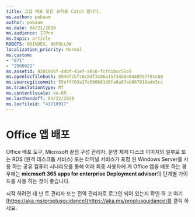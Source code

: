 ```yaml
---
title: 고급 배포 모든 규칙을 Catch 합니다.
ms.author: pebaum
author: pebaum
ms.date: 04/21/2020
ms.audience: ITPro
ms.topic: article
ROBOTS: NOINDEX, NOFOLLOW
localization_priority: Normal
ms.custom:
- "871"
- "2000022"
ms.assetid: 82019d6f-44bf-41ef-a950-fcfd1bcc55c0
ms.openlocfilehash: 89497cbfc6c8df3c86a15734b8e044859770cc08
ms.sourcegitcommit: 55eff703a17e500681d8fa6a87eb067019ade3cc
ms.translationtype: MT
ms.contentlocale: ko-KR
ms.lasthandoff: 04/22/2020
ms.locfileid: "43710917"
---
```

# <a name="deploy-office-apps"></a>Office 앱 배포

Office 배포 도구, Microsoft 끝점 구성 관리자, 운영 체제 디스크 이미지의 일부로 또는 RDS (원격 데스크톱 서비스) 또는 터미널 서비스가 포함 된 Windows Server를 사용 하는 공유 컴퓨터 시나리오를 통해 여러 최종 사용자에 게 Office 앱을 배포 하는 경우에는 **microsoft 365 apps for enterprise Deployment advisor**의 단계별 가이드를 사용 하는 것이 좋습니다.
  
시작 하려면 테 넌 트 관리자 또는 전역 관리자로 로그인 되어 있는지 확인 하 고 여기 [https://aka.ms/proplusguidance](https://aka.ms/proplusguidance)를 클릭 하세요.
  